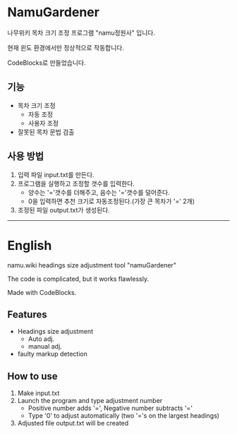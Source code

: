# NamuGardener
나무위키 목차 크기 조정 프로그램 "namu정원사" 입니다.

현재 윈도 환경에서만 정상적으로 작동합니다.

CodeBlocks로 만들었습니다.

## 기능
* 목차 크기 조정
  * 자동 조정
  * 사용자 조정
* 잘못된 목차 문법 검출

## 사용 방법
1. 입력 파일 input.txt를 만든다.
2. 프로그램을 실행하고 조정할 갯수를 입력한다.
   * 양수는 '='갯수를 더해주고, 음수는 '='갯수를 덜어준다.
   * 0을 입력하면 추천 크기로 자동조정된다.(가장 큰 목차가 '=' 2개)
3. 조정된 파일 output.txt가 생성된다.
----------------------------------------------------------------
# English
namu.wiki headings size adjustment tool "namuGardener"

The code is complicated, but it works flawlessly.

Made with CodeBlocks.


## Features
* Headings size adjustment
  * Auto adj.
  * manual adj.
* faulty markup detection

## How to use
1. Make input.txt
2. Launch the program and type adjustment number
   * Positive number adds '=', Negative number subtracts '='
   * Type '0' to adjust automatically (two '='s on the largest headings)
3. Adjusted file output.txt will be created
